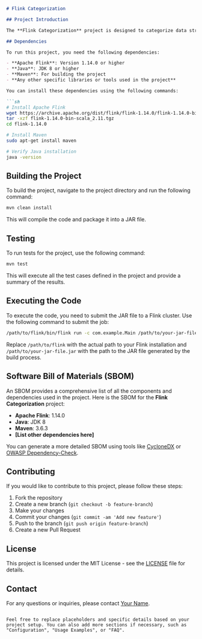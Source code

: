 ```markdown
# Flink Categorization

## Project Introduction

The **Flink Categorization** project is designed to categorize data streams using Apache Flink. This project leverages the powerful stream processing capabilities of Flink to process, analyze, and categorize large volumes of data in real-time. It is suitable for applications that require real-time data analytics, such as monitoring systems, recommendation engines, and more.

## Dependencies

To run this project, you need the following dependencies:

- **Apache Flink**: Version 1.14.0 or higher
- **Java**: JDK 8 or higher
- **Maven**: For building the project
- **Any other specific libraries or tools used in the project**

You can install these dependencies using the following commands:

```sh
# Install Apache Flink
wget https://archive.apache.org/dist/flink/flink-1.14.0/flink-1.14.0-bin-scala_2.11.tgz
tar -xzf flink-1.14.0-bin-scala_2.11.tgz
cd flink-1.14.0

# Install Maven
sudo apt-get install maven

# Verify Java installation
java -version
```

## Building the Project

To build the project, navigate to the project directory and run the following command:

```sh
mvn clean install
```

This will compile the code and package it into a JAR file.

## Testing

To run tests for the project, use the following command:

```sh
mvn test
```

This will execute all the test cases defined in the project and provide a summary of the results.

## Executing the Code

To execute the code, you need to submit the JAR file to a Flink cluster. Use the following command to submit the job:

```sh
/path/to/flink/bin/flink run -c com.example.Main /path/to/your-jar-file.jar
```

Replace `/path/to/flink` with the actual path to your Flink installation and `/path/to/your-jar-file.jar` with the path to the JAR file generated by the build process.

## Software Bill of Materials (SBOM)

An SBOM provides a comprehensive list of all the components and dependencies used in the project. Here is the SBOM for the **Flink Categorization** project:

- **Apache Flink**: 1.14.0
- **Java**: JDK 8
- **Maven**: 3.6.3
- **[List other dependencies here]**

You can generate a more detailed SBOM using tools like [CycloneDX](https://cyclonedx.org/) or [OWASP Dependency-Check](https://owasp.org/www-project-dependency-check/).

## Contributing

If you would like to contribute to this project, please follow these steps:

1. Fork the repository
2. Create a new branch (`git checkout -b feature-branch`)
3. Make your changes
4. Commit your changes (`git commit -am 'Add new feature'`)
5. Push to the branch (`git push origin feature-branch`)
6. Create a new Pull Request

## License

This project is licensed under the MIT License - see the [LICENSE](LICENSE) file for details.

## Contact

For any questions or inquiries, please contact [Your Name](mailto:your.email@example.com).
```

Feel free to replace placeholders and specific details based on your project setup. You can also add more sections if necessary, such as "Configuration", "Usage Examples", or "FAQ".
